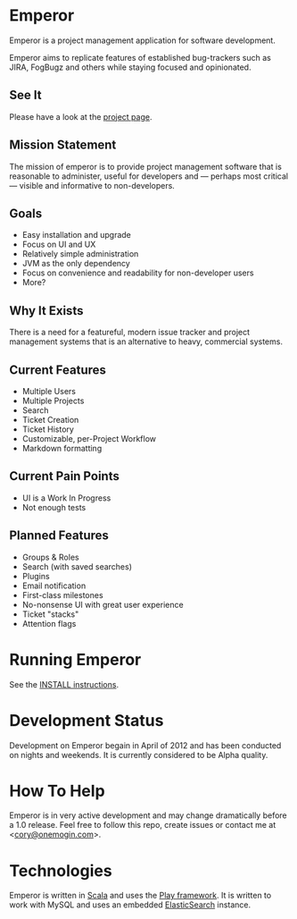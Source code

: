 # Emperor

Emperor is a project management application for software development.

Emperor aims to replicate features of established bug-trackers such as JIRA, FogBugz and others while staying focused and opinionated.

## See It

Please have a look at the [project page](http://gphat.github.com/emperor/).

## Mission Statement

The mission of emperor is to provide project management software that is reasonable to administer, useful for developers and &mdash; perhaps most critical &mdash; visible and informative to non-developers.

## Goals

 * Easy installation and upgrade
 * Focus on UI and UX
 * Relatively simple administration
 * JVM as the only dependency
 * Focus on convenience and readability for non-developer users
 * More?

## Why It Exists

There is a need for a featureful, modern issue tracker and project management systems that is an alternative to heavy, commercial systems.

## Current Features

* Multiple Users
* Multiple Projects
* Search
* Ticket Creation
* Ticket History
* Customizable, per-Project Workflow
* Markdown formatting

## Current Pain Points

* UI is a Work In Progress
* Not enough tests

## Planned Features

* Groups & Roles
* Search (with saved searches)
* Plugins
* Email notification
* First-class milestones
* No-nonsense UI with great user experience
* Ticket "stacks"
* Attention flags

# Running Emperor

See the [INSTALL instructions](https://github.com/gphat/emperor/blob/master/INSTALL.md).

# Development Status

Development on Emperor begain in April of 2012 and has been conducted on nights and weekends. It is currently considered to be Alpha quality.

# How To Help

Emperor is in very active development and may change dramatically before a 1.0 release. Feel free to follow this repo, create issues or contact me at \<cory@onemogin.com>.

# Technologies

Emperor is written in [Scala](http://www.scala-lang.org/) and uses the
[Play framework](http://www.playframework.org/).  It is written to work with
MySQL and uses an embedded [ElasticSearch](http://www.elasticsearch.org/)
instance.
